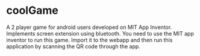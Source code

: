 # coolGame
A 2 player game for android users developed on MIT App Inventor. Implements screen extension using bluetooth. 
You need to use the MIT app inventor to run this game. Import it to the webapp and then run this application 
by scanning the QR code through the app.
